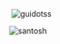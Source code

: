 <p>&nbsp;<img align="center" src="https://github-readme-stats.vercel.app/api?username=guidotss&show_icons=true&locale=en" alt="guidotss" /></p>
<p > <img align="center" src=https://github-readme-stats.vercel.app/api/top-langs/?username=devcer&layout=compact alt=santosh viswanatham /> </p>
